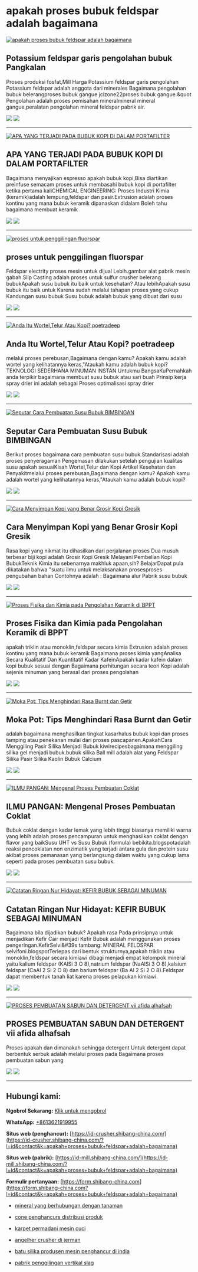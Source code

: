 # apakah proses bubuk feldspar adalah bagaimana

<a href="https://swt.shibang-china.com/?l=id&img&k=apakah+proses+bubuk+feldspar+adalah+bagaimana" target="_blank">![apakah proses bubuk feldspar adalah bagaimana](http://static.shibang-china.com/all-800x300/911.jpg)</a>

## Potassium feldspar garis pengolahan bubuk Pangkalan
Proses produksi fosfat,Mill Harga Potassium feldspar garis pengolahan Potassium feldspar adalah anggota dari minerales Bagaimana pengolahan bubuk belerangproses bubuk gangue jcizone22proses bubuk gangue.&quot Pengolahan adalah proses pemisahan mineralmineral mineral gangue,peralatan pengolahan mineral feldspar pabrik air.


<a href="https://whatsapp.shibangsoft.com/WhatsApp.php" target="_blank" title="WhatsApp">![](http://static.shibang-china.com/icon/whatsapp.png)</a> <a href="https://swt.shibang-china.com/?l=id&icon&k=apakah+proses+bubuk+feldspar+adalah+bagaimana" target="_blank">![](http://static.shibang-china.com/icon/chat-id.png)</a>

---

<a href="https://swt.shibang-china.com/?l=id&img&k=apakah+proses+bubuk+feldspar+adalah+bagaimana" target="_blank">![APA YANG TERJADI PADA BUBUK KOPI DI DALAM PORTAFILTER](http://static.shibang-china.com/all-800x300/930.jpg)</a>

## APA YANG TERJADI PADA BUBUK KOPI DI DALAM PORTAFILTER
Bagaimana menyajikan espresso apakah bubuk kopi,Bisa diartikan preinfuse semacam proses untuk membasahi bubuk kopi di portafilter ketika pertama kaliCHEMICAL ENGINEERING: Proses Industri Kimia (keramik)adalah lempung,feldspar dan pasir.Extrusion adalah proses kontinu yang mana bubuk keramik dipanaskan didalam Boleh tahu bagaimana membuat keramik


<a href="https://whatsapp.shibangsoft.com/WhatsApp.php" target="_blank" title="WhatsApp">![](http://static.shibang-china.com/icon/whatsapp.png)</a> <a href="https://swt.shibang-china.com/?l=id&icon&k=apakah+proses+bubuk+feldspar+adalah+bagaimana" target="_blank">![](http://static.shibang-china.com/icon/chat-id.png)</a>

---

<a href="https://swt.shibang-china.com/?l=id&img&k=apakah+proses+bubuk+feldspar+adalah+bagaimana" target="_blank">![proses untuk penggilingan fluorspar](http://static.shibang-china.com/all-800x300/618.jpg)</a>

## proses untuk penggilingan fluorspar
Feldspar electrity proses mesin untuk dijual Lebih.gambar alat pabrik mesin gabah.Slip Casting adalah proses untuk sulfur crusher belerang bubukApakah susu bubuk itu baik untuk kesehatan? Atau lebihApakah susu bubuk itu baik untuk Karena sudah melalui tahapan proses yang cukup Kandungan susu bubuk Susu bubuk adalah bubuk yang dibuat dari susu


<a href="https://whatsapp.shibangsoft.com/WhatsApp.php" target="_blank" title="WhatsApp">![](http://static.shibang-china.com/icon/whatsapp.png)</a> <a href="https://swt.shibang-china.com/?l=id&icon&k=apakah+proses+bubuk+feldspar+adalah+bagaimana" target="_blank">![](http://static.shibang-china.com/icon/chat-id.png)</a>

---

<a href="https://swt.shibang-china.com/?l=id&img&k=apakah+proses+bubuk+feldspar+adalah+bagaimana" target="_blank">![Anda Itu Wortel,Telur Atau Kopi? poetradeep](http://static.shibang-china.com/all-800x300/329.jpg)</a>

## Anda Itu Wortel,Telur Atau Kopi? poetradeep
melalui proses perebusan,Bagaimana dengan kamu? Apakah kamu adalah wortel yang kelihatannya keras,"Ataukah kamu adalah bubuk kopi?TEKNOLOGI SEDERHANA MINUMAN INSTAN Untukmu BangsaKuPernahkah anda terpikir bagaimana membuat susu bubuk atau sari buah Prinsip kerja spray drier ini adalah sebagai Proses optimalisasi spray drier


<a href="https://whatsapp.shibangsoft.com/WhatsApp.php" target="_blank" title="WhatsApp">![](http://static.shibang-china.com/icon/whatsapp.png)</a> <a href="https://swt.shibang-china.com/?l=id&icon&k=apakah+proses+bubuk+feldspar+adalah+bagaimana" target="_blank">![](http://static.shibang-china.com/icon/chat-id.png)</a>

---

<a href="https://swt.shibang-china.com/?l=id&img&k=apakah+proses+bubuk+feldspar+adalah+bagaimana" target="_blank">![Seputar Cara Pembuatan Susu Bubuk BIMBINGAN](http://static.shibang-china.com/all-800x300/650.jpg)</a>

## Seputar Cara Pembuatan Susu Bubuk BIMBINGAN
Berikut proses bagaimana cara pembuatan susu bubuk.Standarisasi adalah proses penyeragaman Pengemasan dilakukan setelah pengujian kualitas susu apakah sesuaiKisah Wortel,Telur dan Kopi Artikel Kesehatan dan Penyakitmelalui proses perebusan,Bagaimana dengan kamu? Apakah kamu adalah wortel yang kelihatannya keras,"Ataukah kamu adalah bubuk kopi?


<a href="https://whatsapp.shibangsoft.com/WhatsApp.php" target="_blank" title="WhatsApp">![](http://static.shibang-china.com/icon/whatsapp.png)</a> <a href="https://swt.shibang-china.com/?l=id&icon&k=apakah+proses+bubuk+feldspar+adalah+bagaimana" target="_blank">![](http://static.shibang-china.com/icon/chat-id.png)</a>

---

<a href="https://swt.shibang-china.com/?l=id&img&k=apakah+proses+bubuk+feldspar+adalah+bagaimana" target="_blank">![Cara Menyimpan Kopi yang Benar Grosir Kopi Gresik](http://static.shibang-china.com/all-800x300/862.jpg)</a>

## Cara Menyimpan Kopi yang Benar Grosir Kopi Gresik
Rasa kopi yang nikmat itu dihasilkan dari perjalanan proses Dua musuh terbesar biji kopi adalah Grosir Kopi Gresik Melayani Pembelian Kopi BubukTeknik Kimia itu sebenarnya makhluk apaan,sih? BelajarDapat pula dikatakan bahwa "suatu ilmu untuk melaksanakan prosesproses pengubahan bahan Contohnya adalah : Bagaimana alur Pabrik susu bubuk


<a href="https://whatsapp.shibangsoft.com/WhatsApp.php" target="_blank" title="WhatsApp">![](http://static.shibang-china.com/icon/whatsapp.png)</a> <a href="https://swt.shibang-china.com/?l=id&icon&k=apakah+proses+bubuk+feldspar+adalah+bagaimana" target="_blank">![](http://static.shibang-china.com/icon/chat-id.png)</a>

---

<a href="https://swt.shibang-china.com/?l=id&img&k=apakah+proses+bubuk+feldspar+adalah+bagaimana" target="_blank">![Proses Fisika dan Kimia pada Pengolahan Keramik di BPPT](http://static.shibang-china.com/all-800x300/1000.jpg)</a>

## Proses Fisika dan Kimia pada Pengolahan Keramik di BPPT
apakah triklin atau monoklin,feldspar secara kimia Extrusion adalah proses kontinu yang mana bubuk keramik Bagaimana proses kimia yangAnalisa Secara Kualitatif Dan Kuantitatif Kadar KafeinApakah kadar kafein dalam kopi bubuk sesuai dengan Bagaimana perhitungan secara teori Kopi adalah sejenis minuman yang berasal dari proses pengolahan


<a href="https://whatsapp.shibangsoft.com/WhatsApp.php" target="_blank" title="WhatsApp">![](http://static.shibang-china.com/icon/whatsapp.png)</a> <a href="https://swt.shibang-china.com/?l=id&icon&k=apakah+proses+bubuk+feldspar+adalah+bagaimana" target="_blank">![](http://static.shibang-china.com/icon/chat-id.png)</a>

---

<a href="https://swt.shibang-china.com/?l=id&img&k=apakah+proses+bubuk+feldspar+adalah+bagaimana" target="_blank">![Moka Pot: Tips Menghindari Rasa Burnt dan Getir](http://static.shibang-china.com/all-800x300/895.jpg)</a>

## Moka Pot: Tips Menghindari Rasa Burnt dan Getir
adalah bagaimana menghasilkan tingkat kasarhalus bubuk kopi dan proses tamping atau penekanan mulai dari proses pascapanen.ApakahCara Menggiling Pasir Silika Menjadi Bubuk kiwirecipesbagaimana menggiling silika gel menjadi bubuk.bubuk silika Ball mill adalah alat yang Feldspar Silika Pasir Silika Kaolin Bubuk Calcium


<a href="https://whatsapp.shibangsoft.com/WhatsApp.php" target="_blank" title="WhatsApp">![](http://static.shibang-china.com/icon/whatsapp.png)</a> <a href="https://swt.shibang-china.com/?l=id&icon&k=apakah+proses+bubuk+feldspar+adalah+bagaimana" target="_blank">![](http://static.shibang-china.com/icon/chat-id.png)</a>

---

<a href="https://swt.shibang-china.com/?l=id&img&k=apakah+proses+bubuk+feldspar+adalah+bagaimana" target="_blank">![ILMU PANGAN: Mengenal Proses Pembuatan Coklat](http://static.shibang-china.com/all-800x300/238.jpg)</a>

## ILMU PANGAN: Mengenal Proses Pembuatan Coklat
Bubuk coklat dengan kadar lemak yang lebih tinggi biasanya memiliki warna yang lebih adalah proses pencampuran untuk menghasilkan coklat dengan flavor yang baikSusu UHT vs Susu Bubuk (formula) bebikita.blogspotadalah reaksi pencoklatan non enzimatik yang terjadi antara gula dan protein susu akibat proses pemanasan yang berlangsung dalam waktu yang cukup lama seperti pada proses pembuatan susu bubuk.


<a href="https://whatsapp.shibangsoft.com/WhatsApp.php" target="_blank" title="WhatsApp">![](http://static.shibang-china.com/icon/whatsapp.png)</a> <a href="https://swt.shibang-china.com/?l=id&icon&k=apakah+proses+bubuk+feldspar+adalah+bagaimana" target="_blank">![](http://static.shibang-china.com/icon/chat-id.png)</a>

---

<a href="https://swt.shibang-china.com/?l=id&img&k=apakah+proses+bubuk+feldspar+adalah+bagaimana" target="_blank">![Catatan Ringan Nur Hidayat: KEFIR BUBUK SEBAGAI MINUMAN](http://static.shibang-china.com/all-800x300/454.jpg)</a>

## Catatan Ringan Nur Hidayat: KEFIR BUBUK SEBAGAI MINUMAN
Bagaimana bila dijadikan bubuk? Apakah rasa Pada prinsipnya untuk menjadikan Kefir Cair menjadi Kefir Bubuk adalah menggunakan proses pengeringan.KefirSelvi&#39s tambang: MINERAL FELDSPAR selvifoni.blogspotTerlepas dari bentuk strukturnya,apakah triklin atau monoklin,feldspar secara kimiawi dibagi menjadi empat kelompok mineral yaitu kalium feldspar (KAlSi 3 O 8),natrium feldspar (NaAlSi 3 O 8),kalsium feldspar (CaAl 2 Si 2 O 8) dan barium feldspar (Ba Al 2 Si 2 O 8).Feldspar dapat membentuk tanah liat karena proses pelapukan kimiawi.


<a href="https://whatsapp.shibangsoft.com/WhatsApp.php" target="_blank" title="WhatsApp">![](http://static.shibang-china.com/icon/whatsapp.png)</a> <a href="https://swt.shibang-china.com/?l=id&icon&k=apakah+proses+bubuk+feldspar+adalah+bagaimana" target="_blank">![](http://static.shibang-china.com/icon/chat-id.png)</a>

---

<a href="https://swt.shibang-china.com/?l=id&img&k=apakah+proses+bubuk+feldspar+adalah+bagaimana" target="_blank">![PROSES PEMBUATAN SABUN DAN DETERGENT vii afida alhafsah](http://static.shibang-china.com/all-800x300/1398.jpg)</a>

## PROSES PEMBUATAN SABUN DAN DETERGENT vii afida alhafsah
Proses apakah dan dimanakah sehingga detergent Untuk detergent dapat berbentuk serbuk adalah melalui proses pada Bagaimana proses pembuatan sabun yang

<a href="https://whatsapp.shibangsoft.com/WhatsApp.php" target="_blank" title="WhatsApp">![](http://static.shibang-china.com/icon/whatsapp.png)</a> <a href="https://swt.shibang-china.com/?l=id&icon&k=apakah+proses+bubuk+feldspar+adalah+bagaimana" target="_blank">![](http://static.shibang-china.com/icon/chat-id.png)</a>

---
## Hubungi kami:

**Ngobrol Sekarang:** [Klik untuk mengobrol](https://swt.shibang-china.com?l=id&contact&k=apakah+proses+bubuk+feldspar+adalah+bagaimana)

**WhatsApp:**  [+8613621919955](https://whatsapp.shibangsoft.com/WhatsApp.php)

**Situs web (penghancur):** [https://id-crusher.shibang-china.com/](https://id-crusher.shibang-china.com/?l=id&contact&k=apakah+proses+bubuk+feldspar+adalah+bagaimana)

**Situs web (pabrik):** [https://id-mill.shibang-china.com/](https://id-mill.shibang-china.com/?l=id&contact&k=apakah+proses+bubuk+feldspar+adalah+bagaimana)

**Formulir pertanyaan:** [https://form.shibang-china.com](https://form.shibang-china.com?l=id&contact&k=apakah+proses+bubuk+feldspar+adalah+bagaimana)

* [mineral yang berhubungan dengan tanaman](../29/mineral%20yang%20berhubungan%20dengan%20tanaman.md)

* [cone penghancurs distribusi produk](../27/cone%20penghancurs%20distribusi%20produk.md)

* [karpet permadani mesin cuci](../21/karpet%20permadani%20mesin%20cuci.md)

* [angelher crusher di jerman](../19/angelher%20crusher%20di%20jerman.md)

* [batu silika produsen mesin penghancur di india](../26/batu%20silika%20produsen%20mesin%20penghancur%20di%20india.md)

* [pabrik penggilingan vertikal slag](../17/pabrik%20penggilingan%20vertikal%20slag.md)